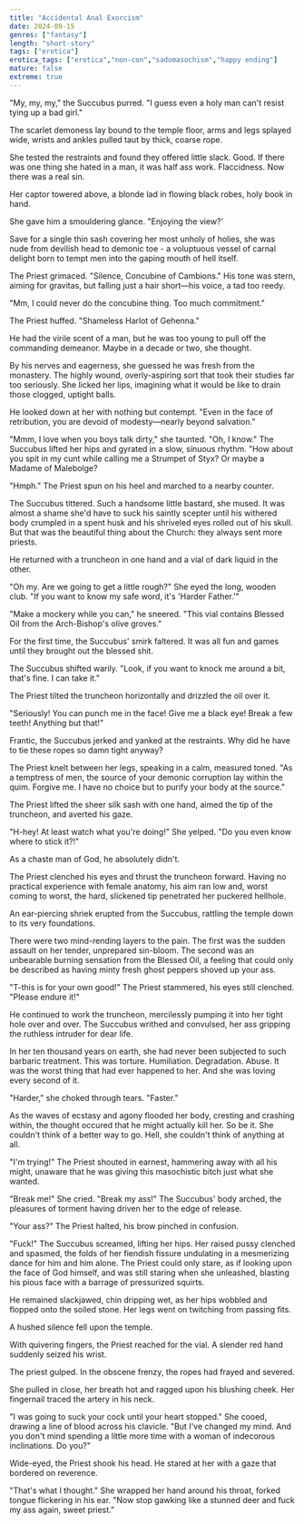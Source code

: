 ```yaml
---
title: "Accidental Anal Exorcism"
date: 2024-09-15
genres: ["fantasy"]
length: "short-story"
tags: ["erotica"]
erotica_tags: ["erotica","non-con","sadomasochism","happy ending"]
mature: false
extreme: true
---
```

"My, my, my," the Succubus purred. "I guess even a holy man can't resist tying up a bad girl."

The scarlet demoness lay bound to the temple floor, arms and legs splayed wide, wrists and ankles pulled taut by thick, coarse rope.

She tested the restraints and found they offered little slack. Good. If there was one thing she hated in a man, it was half ass work. Flaccidness. Now there was a real sin.

Her captor towered above, a blonde lad in flowing black robes, holy book in hand.

She gave him a smouldering glance. "Enjoying the view?'

Save for a single thin sash covering her most unholy of holies, she was nude from devilish head to demonic toe - a voluptuous vessel of carnal delight born to tempt men into the gaping mouth of hell itself.

The Priest grimaced. "Silence, Concubine of Cambions." His tone was stern, aiming for gravitas, but falling just a hair short—his voice, a tad too reedy.

"Mm, I could never do the concubine thing. Too much commitment."

The Priest huffed. "Shameless Harlot of Gehenna."

He had the virile scent of a man, but he was too young to pull off the commanding demeanor. Maybe in a decade or two, she thought.

By his nerves and eagerness, she guessed he was fresh from the monastery. The highly wound, overly-aspiring sort that took their studies far too seriously. She licked her lips, imagining what it would be like to drain those clogged, uptight balls.

He looked down at her with nothing but contempt. "Even in the face of retribution, you are devoid of modesty—nearly beyond salvation."

"Mmm, I love when you boys talk dirty," she taunted. "Oh, I know." The Succubus lifted her hips and gyrated in a slow, sinuous rhythm. "How about you spit in my cunt while calling me a Strumpet of Styx? Or maybe a Madame of Malebolge?

"Hmph." The Priest spun on his heel and marched to a nearby counter.

The Succubus tittered. Such a handsome little bastard, she mused. It was almost a shame she'd have to suck his saintly scepter until his withered body crumpled in a spent husk and his shriveled eyes rolled out of his skull. But that was the beautiful thing about the Church: they always sent more priests.

He returned with a truncheon in one hand and a vial of dark liquid in the other.

"Oh my. Are we going to get a little rough?" She eyed the long, wooden club. "If you want to know my safe word, it's 'Harder Father.'"

"Make a mockery while you can," he sneered. "This vial contains Blessed Oil from the Arch-Bishop's olive groves."

For the first time, the Succubus' smirk faltered. It was all fun and games until they brought out the blessed shit.

The Succubus shifted warily. "Look, if you want to knock me around a bit, that's fine. I can take it."

The Priest tilted the truncheon horizontally and drizzled the oil over it.

"Seriously! You can punch me in the face! Give me a black eye! Break a few teeth! Anything but that!"

Frantic, the Succubus jerked and yanked at the restraints. Why did he have to tie these ropes so damn tight anyway?

The Priest knelt between her legs, speaking in a calm, measured toned. "As a temptress of men, the source of your demonic corruption lay within the quim. Forgive me. I have no choice but to purify your body at the source."

The Priest lifted the sheer silk sash with one hand, aimed the tip of the truncheon, and averted his gaze.

"H-hey! At least watch what you're doing!" She yelped. "Do you even know where to stick it?!"

As a chaste man of God, he absolutely didn't.

The Priest clenched his eyes and thrust the truncheon forward. Having no practical experience with female anatomy, his aim ran low and, worst coming to worst, the hard, slickened tip penetrated her puckered hellhole.

An ear-piercing shriek erupted from the Succubus, rattling the temple down to its very foundations.

There were two mind-rending layers to the pain. The first was the sudden assault on her tender, unprepared sin-bloom. The second was an unbearable burning sensation from the Blessed Oil, a feeling that could only be described as having minty fresh ghost peppers shoved up your ass.

"T-this is for your own good!" The Priest stammered, his eyes still clenched. "Please endure it!"

He continued to work the truncheon, mercilessly pumping it into her tight hole over and over. The Succubus writhed and convulsed, her ass gripping the ruthless intruder for dear life.

In her ten thousand years on earth, she had never been subjected to such barbaric treatment. This was torture. Humiliation. Degradation. Abuse. It was the worst thing that had ever happened to her. And she was loving every second of it.

"Harder," she choked through tears. "Faster."

As the waves of ecstasy and agony flooded her body, cresting and crashing within, the thought occured that he might actually kill her. So be it. She couldn't think of a better way to go. Hell, she couldn't think of anything at all.

"I'm trying!" The Priest shouted in earnest, hammering away with all his might, unaware that he was giving this masochistic bitch just what she wanted.

"Break me!" She cried. "Break my ass!" The Succubus' body arched, the pleasures of torment having driven her to the edge of release.

"Your ass?" The Priest halted, his brow pinched in confusion.

"Fuck!" The Succubus screamed, lifting her hips. Her raised pussy clenched and spasmed, the folds of her fiendish fissure undulating in a mesmerizing dance for him and him alone. The Priest could only stare, as if looking upon the face of God himself, and was still staring when she unleashed, blasting his pious face with a barrage of pressurized squirts.

He remained slackjawed, chin dripping wet, as her hips wobbled and flopped onto the soiled stone. Her legs went on twitching from passing fits.

A hushed silence fell upon the temple.

With quivering fingers, the Priest reached for the vial. A slender red hand suddenly seized his wrist.

The priest gulped. In the obscene frenzy, the ropes had frayed and severed.

She pulled in close, her breath hot and ragged upon his blushing cheek. Her fingernail traced the artery in his neck.

"I was going to suck your cock until your heart stopped." She cooed, drawing a line of blood across his clavicle. "But I've changed my mind. And you don't mind spending a little more time with a woman of indecorous inclinations. Do you?"

Wide-eyed, the Priest shook his head. He stared at her with a gaze that bordered on reverence.

"That's what I thought." She wrapped her hand around his throat, forked tongue flickering in his ear. "Now stop gawking like a stunned deer and fuck my ass again, sweet priest."
